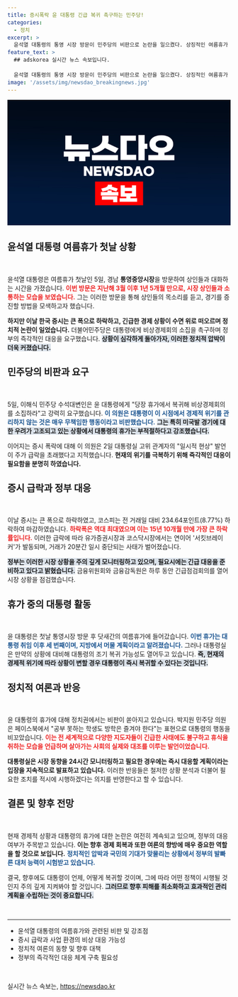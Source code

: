 ```yaml
---
title: 증시폭락 윤 대통령 긴급 복귀 촉구하는 민주당!
categories:
  - 정치
excerpt: >
  윤석열 대통령의 통영 시장 방문이 민주당의 비판으로 논란을 일으켰다. 상징적인 여름휴가 중 증시 폭락 대응 촉구가 이어지며, 대통령의 무책임한 휴가가 도마 위에 올랐다.
feature_text: >
  ## adskorea 실시간 뉴스 속보입니다.

  윤석열 대통령의 통영 시장 방문이 민주당의 비판으로 논란을 일으켰다. 상징적인 여름휴가 중 증시 폭락 대응 촉구가 이어지며, 대통령의 무책임한 휴가가 도마 위에 올랐다.
image: '/assets/img/newsdao_breakingnews.jpg'
---
```


<p><img src="/assets/img/newsdao_breakingnews.jpg" alt="adskorea 속보" /></p>

<h2 data-ke-size="size26">윤석열 대통령 여름휴가 첫날 상황</h2>

<p data-ke-size="size16">&nbsp;</p> 

<p>윤석열 대통령은 여름휴가 첫날인 5일, 경남 <b>통영중앙시장</b>을 방문하여 상인들과 대화하는 시간을 가졌습니다. <b><span style="color: #ee2323;">이번 방문은 지난해 3월 이후 1년 5개월 만으로, 시장 상인들과 소통하는 모습을 보였습니다.</span></b> 그는 이러한 방문을 통해 상인들의 목소리를 듣고, 경기를 증진할 방법을 모색하고자 했습니다. </p>

<p><b>하지만 이날 한국 증시는 큰 폭으로 하락하고, 긴급한 경제 상황이 수면 위로 떠오르며 정치적 논란이 일었습니다.</b> 더불어민주당은 대통령에게 비상경제회의 소집을 촉구하며 정부의 즉각적인 대응을 요구했습니다. <b><span style="background-color: #21538527;">상황이 심각하게 돌아가자, 이러한 정치적 압박이 더욱 커졌습니다.</span></b></p>

<h2 data-ke-size="size26">민주당의 비판과 요구</h2>

<p data-ke-size="size16">&nbsp;</p>

<p>5일, 이해식 민주당 수석대변인은 윤 대통령에게 "당장 휴가에서 복귀해 비상경제회의를 소집하라"고 강력히 요구했습니다. <b><span style="color: #1a5490;">이 의원은 대통령이 이 시점에서 경제적 위기를 관리하지 않는 것은 매우 무책임한 행동이라고 비판했습니다.</span></b> <b><span style="background-color: #21538527;">그는 특히 미국발 경기에 대한 우려가 고조되고 있는 상황에서 대통령의 휴가는 부적절하다고 강조했습니다.</span></b></p>

<p>이어지는 증시 폭락에 대해 이 의원은 2일 대통령실 고위 관계자의 "일시적 현상" 발언이 주가 급락을 초래했다고 지적했습니다. <b>현재의 위기를 극복하기 위해 즉각적인 대응이 필요함을 분명히 하였습니다.</b></p>

<h2 data-ke-size="size26">증시 급락과 정부 대응</h2>

<p data-ke-size="size16">&nbsp;</p>

<p>이날 증시는 큰 폭으로 하락하였고, 코스피는 전 거래일 대비 234.64포인트(8.77%) 하락하여 마감하였습니다. <b><span style="color: #ee2323;">하락폭은 역대 최대였으며 이는 15년 10개월 만에 가장 큰 하락률입니다.</span></b> 이러한 급락에 따라 유가증권시장과 코스닥시장에서는 연이어 '서킷브레이커'가 발동되며, 거래가 20분간 일시 중단되는 사태가 벌어졌습니다.</p>

<p><b><span style="background-color: #21538527;">정부는 이러한 시장 상황을 주의 깊게 모니터링하고 있으며, 필요시에는 긴급 대응을 준비하고 있다고 밝혔습니다.</span></b> 금융위원회와 금융감독원은 하루 동안 긴급점검회의를 열어 시장 상황을 점검했습니다.</p>

<h2 data-ke-size="size26">휴가 중의 대통령 활동</h2>

<p data-ke-size="size16">&nbsp;</p>

<p>윤 대통령은 첫날 통영시장 방문 후 닷새간의 여름휴가에 들어갔습니다. <b><span style="color: #1a5490;">이번 휴가는 대통령 취임 이후 세 번째이며, 지방에서 머물 계획이라고 알려졌습니다.</span></b> 그러나 대통령실은 만약의 상황에 대비해 대통령의 조기 복귀 가능성도 열어두고 있습니다. <b><span style="background-color: #21538527;">즉, 현재의 경제적 위기에 따라 상황이 변할 경우 대통령이 즉시 복귀할 수 있다는 것입니다.</span></b></p>

<h2 data-ke-size="size26">정치적 여론과 반응</h2>

<p data-ke-size="size16">&nbsp;</p>

<p>윤 대통령의 휴가에 대해 정치권에서는 비판이 쏟아지고 있습니다. 박지원 민주당 의원은 페이스북에서 "공부 못하는 학생도 방학은 즐겨야 한다"는 표현으로 대통령의 행동을 비꼬았습니다. <b><span style="color: #ee2323;">이는 전 세계적으로 다양한 지도자들이 긴급한 사태에도 불구하고 휴식을 취하는 모습을 언급하며 살아가는 사회의 실제와 대조를 이루는 발언이었습니다.</span></b> </p>

<p><b>대통령실은 시장 동향을 24시간 모니터링하고 필요한 경우에는 즉시 대응할 계획이라는 입장을 지속적으로 발표하고 있습니다.</b> 이러한 반응들은 철저한 상황 분석과 더불어 필요한 조치를 적시에 시행하겠다는 의지를 반영한다고 할 수 있습니다. </p>

<h2 data-ke-size="size26">결론 및 향후 전망</h2>

<p data-ke-size="size16">&nbsp;</p>

<p>현재 경제적 상황과 대통령의 휴가에 대한 논란은 여전히 계속되고 있으며, 정부의 대응 여부가 주목받고 있습니다. <b>이는 향후 경제 회복과 또한 여론의 향방에 매우 중요한 역할을 할 것으로 보입니다.</b> <b><span style="color: #1a5490;">정치적인 압박과 국민의 기대가 맞물리는 상황에서 정부의 발빠른 대처 능력이 시험받고 있습니다.</span></b> </p>

<p>결국, 향후에도 대통령이 언제, 어떻게 복귀할 것이며, 그에 따라 어떤 정책이 시행될 것인지 주의 깊게 지켜봐야 할 것입니다. <b><span style="background-color: #21538527;">그러므로 향후 피해를 최소화하고 효과적인 관리 계획을 수립하는 것이 중요합니다.</span></b></p>

<p data-ke-size="size16">&nbsp;</p>

<hr>

<ul>
<li>윤석열 대통령의 여름휴가와 관련된 비판 및 강조점</li>
<li>증시 급락과 사업 환경의 비상 대응 가능성</li>
<li>정치적 여론의 동향 및 향후 대책</li>
<li>정부의 즉각적인 대응 체계 구축 필요성</li>
</ul>

<p data-ke-size="size16">&nbsp;</p>
실시간 뉴스 속보는, <a href="https://newsdao.kr" rel="dofollow">https://newsdao.kr</a>


